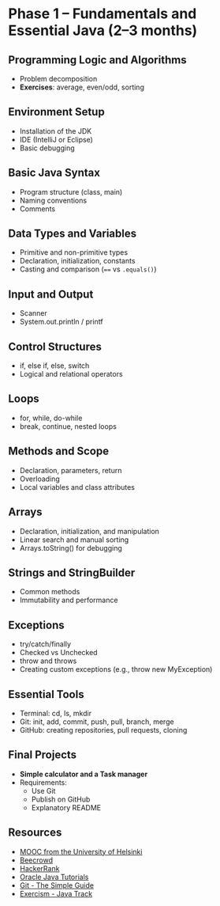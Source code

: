 # Phase 1 – Fundamentals and Essential Java (2–3 months)

## Programming Logic and Algorithms
- Problem decomposition
- **Exercises**: average, even/odd, sorting

## Environment Setup
- Installation of the JDK
- IDE (IntelliJ or Eclipse)
- Basic debugging

## Basic Java Syntax
- Program structure (class, main)
- Naming conventions
- Comments

## Data Types and Variables
- Primitive and non-primitive types
- Declaration, initialization, constants
- Casting and comparison (`==` vs `.equals()`)

## Input and Output
- Scanner
- System.out.println / printf

## Control Structures
- if, else if, else, switch
- Logical and relational operators

## Loops
- for, while, do-while
- break, continue, nested loops

## Methods and Scope
- Declaration, parameters, return
- Overloading
- Local variables and class attributes

## Arrays
- Declaration, initialization, and manipulation
- Linear search and manual sorting
- Arrays.toString() for debugging

## Strings and StringBuilder
- Common methods
- Immutability and performance

## Exceptions
- try/catch/finally
- Checked vs Unchecked
- throw and throws
- Creating custom exceptions (e.g., throw new MyException)

## Essential Tools
- Terminal: cd, ls, mkdir
- Git: init, add, commit, push, pull, branch, merge
- GitHub: creating repositories, pull requests, cloning

## Final Projects
- **Simple calculator and a Task manager**
- Requirements:
  - Use Git
  - Publish on GitHub
  - Explanatory README

## Resources
- [MOOC from the University of Helsinki](https://java-programming.mooc.fi/)
- [Beecrowd](https://www.beecrowd.com.br)
- [HackerRank](https://www.hackerrank.com)
- [Oracle Java Tutorials](https://docs.oracle.com/javase/tutorial/)
- [Git - The Simple Guide](https://rogerdudler.github.io/git-guide/)
- [Exercism - Java Track](https://exercism.org/tracks/java)